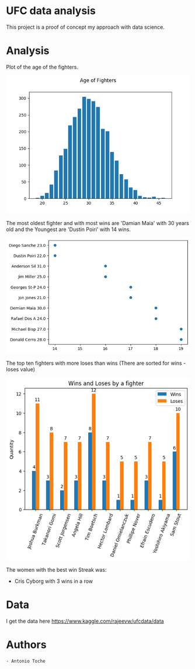 # UFC data analysis

This project is a proof of concept my approach with data science. 


# Analysis

Plot of the age of the fighters.

![Age media](https://github.com/antoniott15/ufcDataAnalisys/blob/master/plots/ageOfFigthers.png)

The most oldest fighter and with most wins are 'Damian Maia' with 30 years old and the Youngest are 'Dustin Poiri' with 14 wins.

![YoungestOldest](https://github.com/antoniott15/ufcDataAnalisys/blob/master/plots/mostOld.png)

The top ten fighters with more loses than wins (There are sorted for wins - loses value)

![MoreLoses](https://github.com/antoniott15/ufcDataAnalisys/blob/master/plots/losest.png)

The women with the best win Streak was:
 - Cris Cyborg with 3 wins in a row


# Data 

I get the data here https://www.kaggle.com/rajeevw/ufcdata/data

# Authors
    - Antonio Toche

